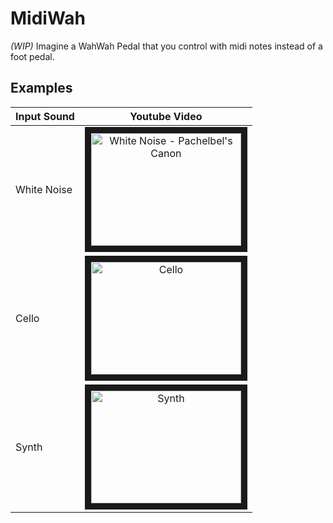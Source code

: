 # MidiWah
*(WIP)* Imagine a WahWah Pedal that you control with midi notes instead of a foot pedal.
## Examples
| Input Sound   | Youtube Video |
| ------------- |:-------------:|
| White Noise   | <a href="http://www.youtube.com/watch?feature=player_embedded&v=SSrc_KqN2Gk" target="_blank"><img src="http://img.youtube.com/vi/SSrc_KqN2Gk/0.jpg" alt="White Noise - Pachelbel's Canon" width="240" height="180" border="10" /></a> |
| Cello         | <a href="http://www.youtube.com/watch?feature=player_embedded&v=W2d7VUfQGJ0" target="_blank"><img src="http://img.youtube.com/vi/W2d7VUfQGJ0/0.jpg" alt="Cello" width="240" height="180" border="10" /></a>|
| Synth         | <a href="http://www.youtube.com/watch?feature=player_embedded&v=LnhK3Iql86Y" target="_blank"><img src="http://img.youtube.com/vi/LnhK3Iql86Y/0.jpg" alt="Synth" width="240" height="180" border="10" /></a>|
